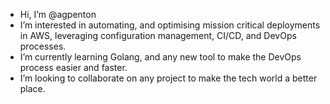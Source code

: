 - Hi, I’m @agpenton
- I’m interested in automating, and optimising mission critical deployments in AWS, leveraging configuration management, CI/CD, and DevOps processes.
- I’m currently learning Golang, and any new tool to make the DevOps process easier and faster. 
- I’m looking to collaborate on any project to make the tech world a better place. 
<!-- - 📫 How to reach me ... -->
